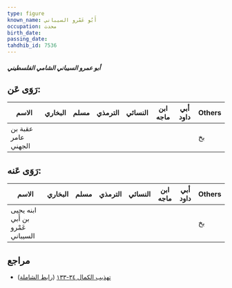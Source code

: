 ```yaml
---
type: figure
known_name: أَبُو عَمْرو السيباني
occupation: محدث
birth_date:
passing_date:
tahdhib_id: 7536
---
```

##### أبو عمرو السيباني الشامي الفلسطيني

## رَوَى عَن:
| الاسم               | البخاري | مسلم | الترمذي | النسائي | ابن ماجه | أبي داود | Others |
| ------------------- | ------- | ---- | ------- | ------- | -------- | -------- | ------ |
| عقبة بن عامر الجهني |         |      |         |         |          |          | بخ     |
## رَوَى عَنه:
| الاسم                             | البخاري | مسلم | الترمذي | النسائي | ابن ماجه | أبي داود | Others |
| --------------------------------- | ------- | ---- | ------- | ------- | -------- | -------- | ------ |
| ابنه يحيى بن أَبي عَمْرو السيباني |         |      |         |         |          |          | بخ     |
## مراجع
- [تهذيب الكمال ٣٤-١٣٣](obsidian://open?vault=Tahdhib-al-Kamal&file=Figures/٧٥٣٦-أبو%20عمرو%20السيباني%20الشامي%20الفلسطيني) ([رابط الشاملة](https://shamela.ws/book/3722/18250))